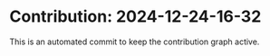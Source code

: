 # Contribution: 2024-12-24-16-32
This is an automated commit to keep the contribution graph active.
